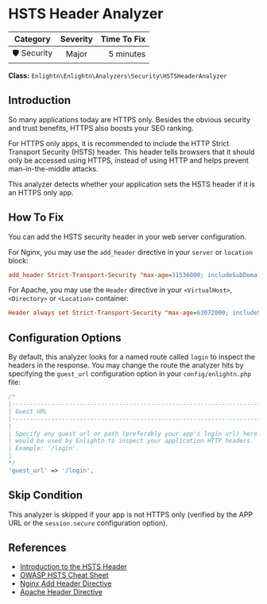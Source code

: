 # HSTS Header Analyzer

| Category       | Severity   | Time To Fix  |
| -------------  |:----------:| ------------:|
| 🛡️ Security    | Major      | 5 minutes    |

**Class:** `Enlightn\Enlightn\Analyzers\Security\HSTSHeaderAnalyzer`

## Introduction

So many applications today are HTTPS only. Besides the obvious security and trust benefits, HTTPS also boosts your SEO ranking.

For HTTPS only apps, it is recommended to include the HTTP Strict Transport Security (HSTS) header. This header tells browsers that it should only be accessed using HTTPS, instead of using HTTP and helps prevent man-in-the-middle attacks.

This analyzer detects whether your application sets the HSTS header if it is an HTTPS only app.

## How To Fix

You can add the HSTS security header in your web server configuration.

For Nginx, you may use the `add_header` directive in your `server` or `location` block:

```ini
add_header Strict-Transport-Security "max-age=31536000; includeSubDomains" always;
```

For Apache, you may use the `Header` directive in your `<VirtualHost>`, `<Directory>` or `<Location>` container:

```ini
Header always set Strict-Transport-Security "max-age=63072000; includeSubDomains"
```

## Configuration Options

By default, this analyzer looks for a named route called `login` to inspect the headers in the response. You may change the route the analyzer hits by specifying the `guest_url` configuration option in your `config/enlightn.php` file:

```php
/*
|--------------------------------------------------------------------------
| Guest URL
|--------------------------------------------------------------------------
|
| Specify any guest url or path (preferably your app's login url) here. This
| would be used by Enlightn to inspect your application HTTP headers.
| Example: '/login'.
|
*/
'guest_url' => '/login',
```

## Skip Condition

This analyzer is skipped if your app is not HTTPS only (verified by the APP URL or the `session.secure` configuration option).

## References

- [Introduction to the HSTS Header](https://developer.mozilla.org/en-US/docs/Web/HTTP/Headers/Strict-Transport-Security)
- [OWASP HSTS Cheat Sheet](https://cheatsheetseries.owasp.org/cheatsheets/HTTP_Strict_Transport_Security_Cheat_Sheet.html)
- [Nginx Add Header Directive](http://nginx.org/en/docs/http/ngx_http_headers_module.html)
- [Apache Header Directive](https://httpd.apache.org/docs/current/mod/mod_headers.html)